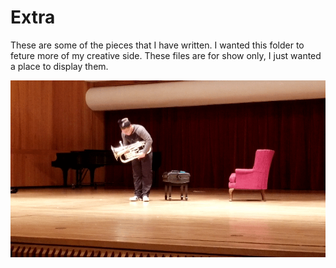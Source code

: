 # Extra
These are some of the pieces that I have written. I wanted this folder to feture more of my creative side.
These files are for show only, I just wanted a place to display them. 

![bowing-gif](https://github.com/NickG1216/Files/blob/master/20180404_210034_1.gif)
